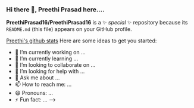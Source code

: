 ### Hi there 👋, Preethi Prasad here....

**PreethiPrasad16/PreethiPrasad16** is a ✨ _special_ ✨ repository because its `README.md` (this file) appears on your GitHub profile.

[Preethi's github stats](https://github-readme-stats.vercel.app/api?username=PreethiPrasad16&show_icons=true&count_private=true&hide=issues,prs)
Here are some ideas to get you started:

- 🔭 I’m currently working on ...
- 🌱 I’m currently learning ...
- 👯 I’m looking to collaborate on ...
- 🤔 I’m looking for help with ...
- 💬 Ask me about ...
- 📫 How to reach me: ...
- 😄 Pronouns: ...
- ⚡ Fun fact: ...
-->
